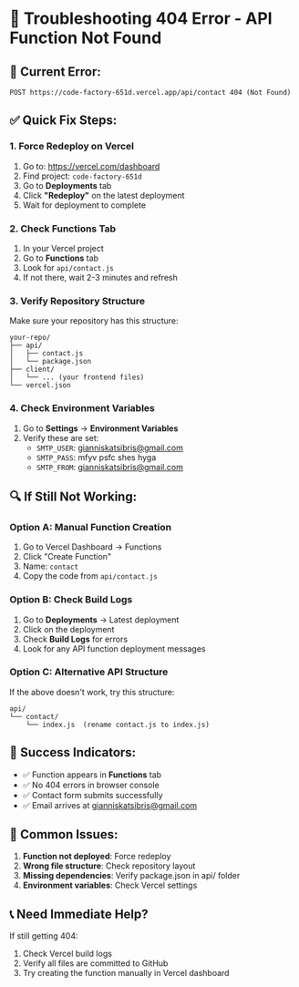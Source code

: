 # 🔧 Troubleshooting 404 Error - API Function Not Found

## 🚨 Current Error:
```
POST https://code-factory-651d.vercel.app/api/contact 404 (Not Found)
```

## ✅ Quick Fix Steps:

### 1. **Force Redeploy on Vercel**
1. Go to: https://vercel.com/dashboard
2. Find project: `code-factory-651d`
3. Go to **Deployments** tab
4. Click **"Redeploy"** on the latest deployment
5. Wait for deployment to complete

### 2. **Check Functions Tab**
1. In your Vercel project
2. Go to **Functions** tab
3. Look for `api/contact.js`
4. If not there, wait 2-3 minutes and refresh

### 3. **Verify Repository Structure**
Make sure your repository has this structure:
```
your-repo/
├── api/
│   ├── contact.js
│   └── package.json
├── client/
│   └── ... (your frontend files)
└── vercel.json
```

### 4. **Check Environment Variables**
1. Go to **Settings** → **Environment Variables**
2. Verify these are set:
   - `SMTP_USER`: gianniskatsibris@gmail.com
   - `SMTP_PASS`: mfyv psfc shes hyga
   - `SMTP_FROM`: gianniskatsibris@gmail.com

## 🔍 If Still Not Working:

### Option A: Manual Function Creation
1. Go to Vercel Dashboard → Functions
2. Click "Create Function"
3. Name: `contact`
4. Copy the code from `api/contact.js`

### Option B: Check Build Logs
1. Go to **Deployments** → Latest deployment
2. Click on the deployment
3. Check **Build Logs** for errors
4. Look for any API function deployment messages

### Option C: Alternative API Structure
If the above doesn't work, try this structure:
```
api/
└── contact/
    └── index.js  (rename contact.js to index.js)
```

## 🎯 Success Indicators:
- ✅ Function appears in **Functions** tab
- ✅ No 404 errors in browser console
- ✅ Contact form submits successfully
- ✅ Email arrives at gianniskatsibris@gmail.com

## 🚨 Common Issues:

1. **Function not deployed**: Force redeploy
2. **Wrong file structure**: Check repository layout
3. **Missing dependencies**: Verify package.json in api/ folder
4. **Environment variables**: Check Vercel settings

## 📞 Need Immediate Help?

If still getting 404:
1. Check Vercel build logs
2. Verify all files are committed to GitHub
3. Try creating the function manually in Vercel dashboard 